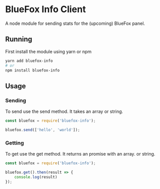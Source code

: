 # BlueFox Info Client
A node module for sending stats for 
the (upcoming) BlueFox panel.

## Running
First install the module using yarn or
npm
```bash
yarn add bluefox-info
# or
npm install bluefox-info
```

## Usage
### Sending
To send use the send method. It takes an array
or string.
```js
const bluefox = require('bluefox-info');

bluefox.send(['hello', 'world']);
```
### Getting
To get use the get method. It returns an promise 
with an array.
or string.
```js
const bluefox = require('bluefox-info');

bluefox.get().then(result => {
    console.log(result)
});
```